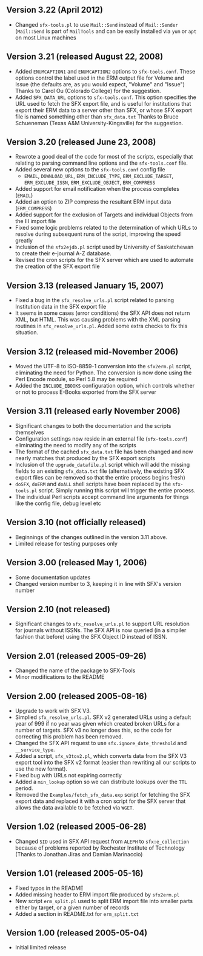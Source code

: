## Version 3.22 (April 2012)

- Changed `sfx-tools.pl` to use `Mail::Send` instead of `Mail::Sender` (`Mail::Send` is part of `MailTools` and can be
  easily installed via `yum` or `apt` on most Linux machines

## Version 3.21 (released August 22, 2008)
- Added `ENUMCAPTION1` and `ENUMCAPTION2` options to `sfx-tools.conf`.  These options control the label used in the ERM
  output file for Volume and Issue (the defaults are, as you would expect, "Volume" and "Issue")
  Thanks to Carol Ou (Colorado College) for the suggestion.
- Added `SFX_DATA_URL` options to `sfx-tools.conf`.  This option specifies the URL used to fetch the SFX export file,
  and is useful for institutions that export their ERM data to a server other than SFX, or whose SFX export file is
  named something other than `sfx_data.txt`
  Thanks to Bruce Schueneman (Texas A&M University-Kingsville) for the suggestion.

## Version 3.20 (released June 23, 2008)

- Rewrote a good deal of the code for most of the scripts, especially that relating to parsing command line options
  and the `sfx-tools.conf` file.
- Added several new options to the `sfx-tools.conf` config file
    - `EMAIL`, `DOWNLOAD_URL`, `ERM_INCLUDE_TYPE`, `ERM_EXCLUDE_TARGET`, `ERM_EXCLUDE_ISSN`, `ERM_EXCLUDE_OBJECT`,
       `ERM_COMPRESS`
- Added support for email notification when the process completes (`EMAIL`)
- Added an option to ZIP compress the resultant ERM input data (`ERM_COMPRESS`)
- Added support for the exclusion of Targets and individual Objects from the III import file
- Fixed some logic problems related to the determination of which URLs to resolve during subsequent runs of the script,
  improving the speed greatly
- Inclusion of the `sfx2ejdb.pl` script used by University of Saskatchewan to create their e-journal A-Z database.
- Revised the cron scripts for the SFX server which are used to automate the creation of the SFX export file

## Version 3.13 (released January 15, 2007)

- Fixed a bug in the `sfx_resolve_urls.pl` script related to parsing Institution data in the SFX export file
- It seems in some cases (error conditions) the SFX API does not return XML, but HTML.  This was causing problems with
  the XML parsing routines in `sfx_resolve_urls.pl`.  Added some extra checks to fix this situation.

## Version 3.12 (released mid-November 2006)

- Moved the UTF-8 to ISO-8859-1 conversion into the `sfx2erm.pl` script, eliminating the need for Python.
  The conversion is now done using the Perl Encode module, so Perl 5.8 may be required
- Added the `INCLUDE_EBOOKS` configuration option, which controls whether or not to process E-Books exported from the
  SFX server

## Version 3.11 (released early November 2006)

- Significant changes to both the documentation and the scripts themselves
- Configuration settings now reside in an external file (`sfx-tools.conf`) eliminating the need to modify any of the
  scripts
- The format of the cached `sfx_data.txt` file has been changed and now nearly matches that produced by the SFX export
  scripts
- Inclusion of the `upgrade_datafile.pl` script which will add the missing fields to an existing `sfx_data.txt` file
  (alternatively, the existing SFX export files can be removed so that the entire process begins fresh)
- `doSFX`, `doERM` and `doALL` shell scripts have been replaced by the `sfx-tools.pl` script.  Simply running this
  script will trigger the entire process.
- The individual Perl scripts accept command line arguments for things like the config file, debug level etc

## Version 3.10 (not officially released)

- Beginnings of the changes outlined in the version 3.11 above.
- Limited release for testing purposes only

## Version 3.00 (released May 1, 2006)

- Some documentation updates
- Changed version number to 3, keeping it in line with SFX's version number


## Version 2.10 (not released)

- Significant changes to `sfx_resolve_urls.pl` to support URL resolution for journals without ISSNs.  The SFX API is
  now queried (in a simpiler fashion that before) using the SFX Object ID instead of ISSN.

## Version 2.01 (released 2005-09-26)

 - Changed the name of the package to SFX-Tools
 - Minor modifications to the README
 
## Version 2.00 (released 2005-08-16)

- Upgrade to work with SFX V3. 
- Simplied `sfx_resolve_urls.pl`. SFX v2 generated URLs using a default year of 999 if no year was given which created
  broken URLs for a number of targets. SFX v3 no longer does this, so the code for correcting this problem has been
  removed.
- Changed the SFX API request to use `sfx.ignore_date_threshold` and `__service_type`.
- Added a script, `sfx_v3tov2.pl`, which converts data from the SFX V3 export tool into the SFX v2 format (easier than
  rewriting all our scripts to use the new format).
- Fixed bug with URLs not expiring correctly
- Added a `min_lookup` option so we can distribute lookups over the `TTL` period.
- Removed the `Examples/fetch_sfx_data.exp` script for fetching the SFX export data and replaced it with a cron script
  for the SFX server that allows the data available to be fetched via `WGET`.

## Version 1.02 (released 2005-06-28)

- Changed `SID` used in SFX API request from `ALEPH` to `sfx:e_collection` because of problems reported by Rochester
  Institute of Technology (Thanks to Jonathan Jiras and Damian Marinaccio)

## Version 1.01 (released 2005-05-16)

- Fixed typos in the README
- Added missing header to ERM import file produced by `sfx2erm.pl`
- New script `erm_split.pl` used to split ERM import file into smaller parts either by target, or a given number of
  records
- Added a section in README.txt for `erm_split.txt`

## Version 1.00 (released 2005-05-04)

- Initial limited release
